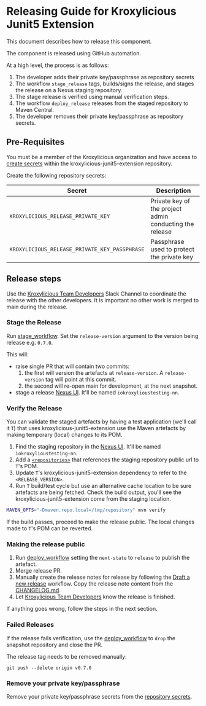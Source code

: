 # Releasing Guide for Kroxylicious Junit5 Extension

This document describes how to release this component.

The component is released using GitHub automation.

At a high level, the process is as follows:

1. The developer adds their private key/passphrase as repository secrets
1. The workflow `stage_release` tags, builds/signs the release, and stages the release on a Nexus staging repository.
1. The stage release is verified using manual verification steps.
1. The workflow `deploy_release` releases from the staged repository to Maven Central.
1. The developer removes their private key/passphrase as repository secrets.

## Pre-Requisites

You must be a member of the Kroxylicious organization and have access to [create 
secrets](https://github.com/kroxylicious/kroxylicious-junit5-extension/settings/secrets/actions) within the kroxylicious-junit5-extension repository.

Create the following repository secrets:

| Secret                                        | Description                                             |
|-----------------------------------------------|---------------------------------------------------------|
| `KROXYLICIOUS_RELEASE_PRIVATE_KEY`            | Private key of the project admin conducting the release |
| `KROXYLICIOUS_RELEASE_PRIVATE_KEY_PASSPHRASE` | Passphrase used to protect the private key              |


## Release steps

Use the [Kroxylicious Team Developers](https://kroxylicious.slack.com/archives/C04V1K6EAKZ) Slack Channel to coordinate
the release with the other developers.  It is important no other work is merged to main during the release.

### Stage the Release

Run [stage_workflow](https://github.com/kroxylicious/kroxylicious-junit5-extension/actions/workflows/stage_release.yml).
Set the `release-version` argument to the version being release e.g. `0.7.0`.

This will:

* raise single PR that will contain two commits:
  1. the first will version the artefacts at `release-version`.  A `release-version` tag will point at this commit.
  2. the second will re-open main for development, at the next snapshot.
* stage a release [Nexus UI](https://s01.oss.sonatype.org/). It'll be named `iokroxylioustesting-nn`.

### Verify the Release

You can validate the staged artefacts by having a test application (we'll call it `T`) that uses kroxylicious-junit5-extension use the Maven artefacts by making
temporary (local) changes to its POM.

1. Find the staging repository in the [Nexus UI](https://s01.oss.sonatype.org/). It'll be named `iokroxylioustesting-nn`.
2. Add a [`<repositories>`](https://maven.apache.org/pom.html#Repositories) that references the staging repository public url to `T`'s POM.
3. Update `T`'s kroxylicious-junit5-extension dependency to refer to the `<RELEASE_VERSION>`.
4. Run `T` build/test cycle but use an alternative cache location to be sure artefacts are being fetched.  Check the build output, you'll see the
   kroxylicious-junit5-extension come from the staging location.
```bash
MAVEN_OPTS="-Dmaven.repo.local=/tmp/repository" mvn verify
```
If the build passes, proceed to make the release public.
The local changes made to `T`'s POM can be reverted.

### Making the release public

1. Run [deploy_workflow](https://github.com/kroxylicious/kroxylicious-junit5-extension/actions/workflows/deploy_release.yml)
   setting the `next-state` to `release` to publish the artefact.
2. Merge release PR.
3. Manually create the release notes for release by following the
   [Draft a new release](https://github.com/kroxylicious/kroxylicious-junit5-extension/releases) workflow.  Copy
   the release note content from the [CHANGELOG.md](./CHANGELOG.md).
4. Let [Kroxylicious Team Developers](https://kroxylicious.slack.com/archives/C04V1K6EAKZ) know the release is finished.

If anything goes wrong, follow the steps in the next section.

### Failed Releases

If the release fails verification, use the [deploy_workflow](https://github.com/kroxylicious/kroxylicious-junit5-extension/actions/workflows/deploy_release.yml)
to `drop` the snapshot repository and close the PR.

The release tag needs to be removed manually:

```shell
git push --delete origin v0.7.0
```

### Remove your private key/passphrase

Remove your private key/passphrase secrets from the
[repository secrets](https://github.com/kroxylicious/kroxylicious-junit5-extension/settings/secrets/actions).




